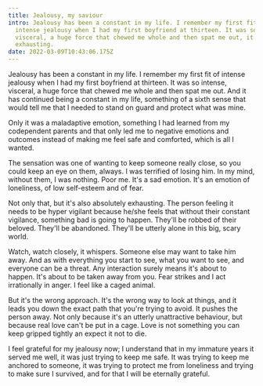 ```yaml
---
title: Jealousy, my saviour
intro: Jealousy has been a constant in my life. I remember my first fit of
  intense jealousy when I had my first boyfriend at thirteen. It was so intense,
  visceral, a huge force that chewed me whole and then spat me out, it was
  exhausting.
date: 2022-03-09T10:43:06.175Z
---
```

Jealousy has been a constant in my life. I remember my first fit of intense jealousy when I had my first boyfriend at thirteen. It was so intense, visceral, a huge force that chewed me whole and then spat me out. And it has continued being a constant in my life, something of a sixth sense that would tell me that I needed to stand on guard and protect what was mine.

Only it was a maladaptive emotion, something I had learned from my codependent parents and that only led me to negative emotions and outcomes instead of making me feel safe and comforted, which is all I wanted.

The sensation was one of wanting to keep someone really close, so you could keep an eye on them, always. I was terrified of losing him. In my mind, without them, I was nothing. Poor me. It's a sad emotion. It's an emotion of loneliness, of low self-esteem and of fear. 

Not only that, but it's also absolutely exhausting. The person feeling it needs to be hyper vigilant because he/she feels that without their constant vigilance, something bad is going to happen. They'll be robbed of their beloved. They'll be abandoned. They'll be utterly alone in this big, scary world.

Watch, watch closely, it whispers. Someone else may want to take him away. And as with everything you start to see, what you want to see, and everyone can be a threat. Any interaction surely means it's about to happen. It's about to be taken away from you. Fear strikes and I act irrationally in anger. I feel like a caged animal.

But it's the wrong approach. It's the wrong way to look at things, and it leads you down the exact path that you're trying to avoid. It pushes the person away. Not only because it's an utterly unattractive behaviour, but because real love can't be put in a cage. Love is not something you can keep gripped tightly an expect it not to die.

I feel grateful for my jealousy now; I understand that in my immature years it served me well, it was just trying to keep me safe. It was trying to keep me anchored to someone, it was trying to protect me from loneliness and trying to make sure I survived, and for that I will be eternally grateful.
